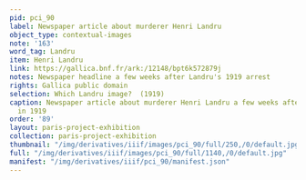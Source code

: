 ```yaml
---
pid: pci_90
label: Newspaper article about murderer Henri Landru
object_type: contextual-images
note: '163'
word_tag: Landru
item: Henri Landru
link: https://gallica.bnf.fr/ark:/12148/bpt6k572879j
notes: Newspaper headline a few weeks after Landru's 1919 arrest
rights: Gallica public domain
selection: Which Landru image?  (1919)
caption: Newspaper article about murderer Henri Landru a few weeks afte rhis arrest
  in 1919
order: '89'
layout: paris-project-exhibition
collection: paris-project-exhibition
thumbnail: "/img/derivatives/iiif/images/pci_90/full/250,/0/default.jpg"
full: "/img/derivatives/iiif/images/pci_90/full/1140,/0/default.jpg"
manifest: "/img/derivatives/iiif/pci_90/manifest.json"
---
```

